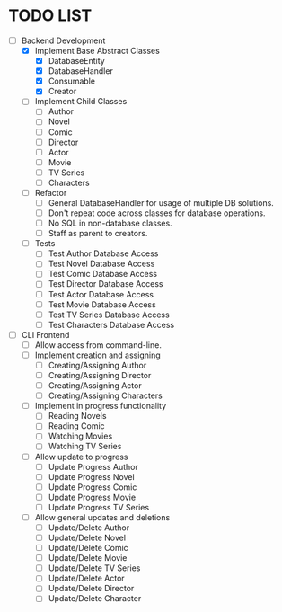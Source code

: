 # TODO LIST

- [ ] Backend Development
    - [x] Implement Base Abstract Classes
        - [x] DatabaseEntity
        - [x] DatabaseHandler
        - [x] Consumable
        - [x] Creator
    - [ ] Implement Child Classes
        - [ ] Author
        - [ ] Novel
        - [ ] Comic
        - [ ] Director
        - [ ] Actor
        - [ ] Movie
        - [ ] TV Series
        - [ ] Characters
    - [ ] Refactor
        - [ ] General DatabaseHandler for usage of multiple DB solutions.
        - [ ] Don't repeat code across classes for database operations.
        - [ ] No SQL in non-database classes.
        - [ ] Staff as parent to creators.
    - [ ] Tests
        - [ ] Test Author Database Access
        - [ ] Test Novel Database Access
        - [ ] Test Comic Database Access
        - [ ] Test Director Database Access
        - [ ] Test Actor Database Access
        - [ ] Test Movie Database Access
        - [ ] Test TV Series Database Access
        - [ ] Test Characters Database Access
- [ ] CLI Frontend
    - [ ] Allow access from command-line.
    - [ ] Implement creation and assigning
        - [ ] Creating/Assigning Author
        - [ ] Creating/Assigning Director
        - [ ] Creating/Assigning Actor
        - [ ] Creating/Assigning Characters
    - [ ] Implement in progress functionality
        - [ ] Reading Novels
        - [ ] Reading Comic
        - [ ] Watching Movies
        - [ ] Watching TV Series
    - [ ] Allow update to progress
        - [ ] Update Progress Author
        - [ ] Update Progress Novel
        - [ ] Update Progress Comic
        - [ ] Update Progress Movie
        - [ ] Update Progress TV Series
    - [ ] Allow general updates and deletions
        - [ ] Update/Delete Author
        - [ ] Update/Delete Novel
        - [ ] Update/Delete Comic
        - [ ] Update/Delete Movie
        - [ ] Update/Delete TV Series
        - [ ] Update/Delete Actor
        - [ ] Update/Delete Director
        - [ ] Update/Delete Character